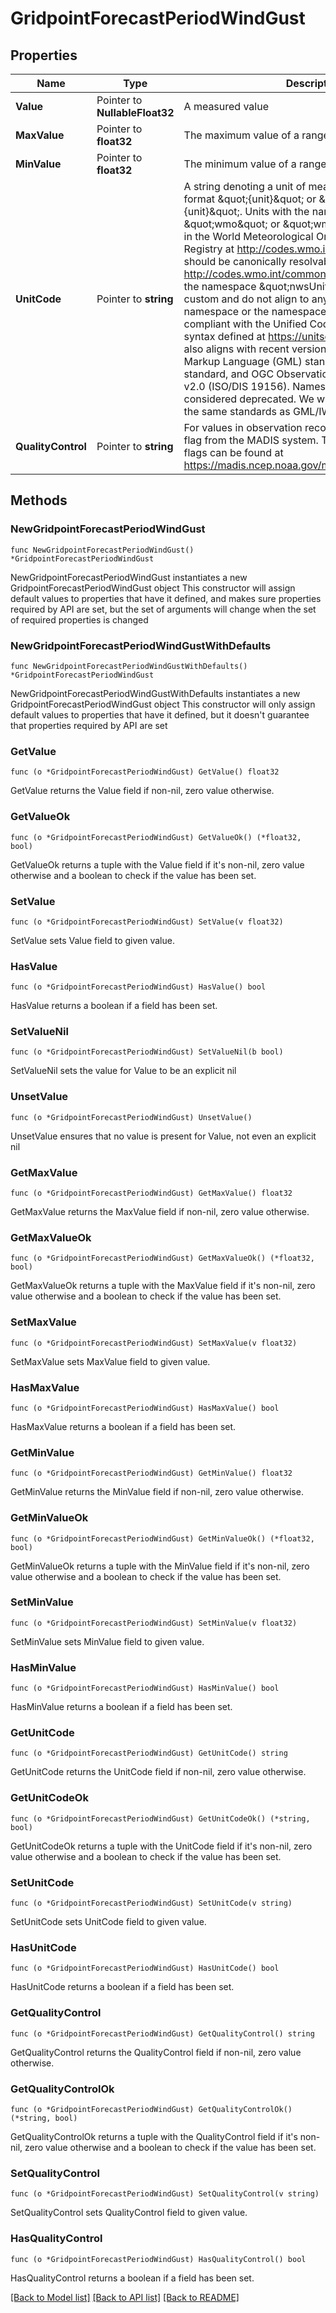 # GridpointForecastPeriodWindGust

## Properties

Name | Type | Description | Notes
------------ | ------------- | ------------- | -------------
**Value** | Pointer to **NullableFloat32** | A measured value | [optional] 
**MaxValue** | Pointer to **float32** | The maximum value of a range of measured values | [optional] 
**MinValue** | Pointer to **float32** | The minimum value of a range of measured values | [optional] 
**UnitCode** | Pointer to **string** | A string denoting a unit of measure, expressed in the format \&quot;{unit}\&quot; or \&quot;{namespace}:{unit}\&quot;. Units with the namespace \&quot;wmo\&quot; or \&quot;wmoUnit\&quot; are defined in the World Meteorological Organization Codes Registry at http://codes.wmo.int/common/unit and should be canonically resolvable to http://codes.wmo.int/common/unit/{unit}. Units with the namespace \&quot;nwsUnit\&quot; are currently custom and do not align to any standard. Units with no namespace or the namespace \&quot;uc\&quot; are compliant with the Unified Code for Units of Measure syntax defined at https://unitsofmeasure.org/. This also aligns with recent versions of the Geographic Markup Language (GML) standard, the IWXXM standard, and OGC Observations and Measurements v2.0 (ISO/DIS 19156). Namespaced units are considered deprecated. We will be aligning API to use the same standards as GML/IWXXM in the future.  | [optional] 
**QualityControl** | Pointer to **string** | For values in observation records, the quality control flag from the MADIS system. The definitions of these flags can be found at https://madis.ncep.noaa.gov/madis_sfc_qc_notes.shtml  | [optional] 

## Methods

### NewGridpointForecastPeriodWindGust

`func NewGridpointForecastPeriodWindGust() *GridpointForecastPeriodWindGust`

NewGridpointForecastPeriodWindGust instantiates a new GridpointForecastPeriodWindGust object
This constructor will assign default values to properties that have it defined,
and makes sure properties required by API are set, but the set of arguments
will change when the set of required properties is changed

### NewGridpointForecastPeriodWindGustWithDefaults

`func NewGridpointForecastPeriodWindGustWithDefaults() *GridpointForecastPeriodWindGust`

NewGridpointForecastPeriodWindGustWithDefaults instantiates a new GridpointForecastPeriodWindGust object
This constructor will only assign default values to properties that have it defined,
but it doesn't guarantee that properties required by API are set

### GetValue

`func (o *GridpointForecastPeriodWindGust) GetValue() float32`

GetValue returns the Value field if non-nil, zero value otherwise.

### GetValueOk

`func (o *GridpointForecastPeriodWindGust) GetValueOk() (*float32, bool)`

GetValueOk returns a tuple with the Value field if it's non-nil, zero value otherwise
and a boolean to check if the value has been set.

### SetValue

`func (o *GridpointForecastPeriodWindGust) SetValue(v float32)`

SetValue sets Value field to given value.

### HasValue

`func (o *GridpointForecastPeriodWindGust) HasValue() bool`

HasValue returns a boolean if a field has been set.

### SetValueNil

`func (o *GridpointForecastPeriodWindGust) SetValueNil(b bool)`

 SetValueNil sets the value for Value to be an explicit nil

### UnsetValue
`func (o *GridpointForecastPeriodWindGust) UnsetValue()`

UnsetValue ensures that no value is present for Value, not even an explicit nil
### GetMaxValue

`func (o *GridpointForecastPeriodWindGust) GetMaxValue() float32`

GetMaxValue returns the MaxValue field if non-nil, zero value otherwise.

### GetMaxValueOk

`func (o *GridpointForecastPeriodWindGust) GetMaxValueOk() (*float32, bool)`

GetMaxValueOk returns a tuple with the MaxValue field if it's non-nil, zero value otherwise
and a boolean to check if the value has been set.

### SetMaxValue

`func (o *GridpointForecastPeriodWindGust) SetMaxValue(v float32)`

SetMaxValue sets MaxValue field to given value.

### HasMaxValue

`func (o *GridpointForecastPeriodWindGust) HasMaxValue() bool`

HasMaxValue returns a boolean if a field has been set.

### GetMinValue

`func (o *GridpointForecastPeriodWindGust) GetMinValue() float32`

GetMinValue returns the MinValue field if non-nil, zero value otherwise.

### GetMinValueOk

`func (o *GridpointForecastPeriodWindGust) GetMinValueOk() (*float32, bool)`

GetMinValueOk returns a tuple with the MinValue field if it's non-nil, zero value otherwise
and a boolean to check if the value has been set.

### SetMinValue

`func (o *GridpointForecastPeriodWindGust) SetMinValue(v float32)`

SetMinValue sets MinValue field to given value.

### HasMinValue

`func (o *GridpointForecastPeriodWindGust) HasMinValue() bool`

HasMinValue returns a boolean if a field has been set.

### GetUnitCode

`func (o *GridpointForecastPeriodWindGust) GetUnitCode() string`

GetUnitCode returns the UnitCode field if non-nil, zero value otherwise.

### GetUnitCodeOk

`func (o *GridpointForecastPeriodWindGust) GetUnitCodeOk() (*string, bool)`

GetUnitCodeOk returns a tuple with the UnitCode field if it's non-nil, zero value otherwise
and a boolean to check if the value has been set.

### SetUnitCode

`func (o *GridpointForecastPeriodWindGust) SetUnitCode(v string)`

SetUnitCode sets UnitCode field to given value.

### HasUnitCode

`func (o *GridpointForecastPeriodWindGust) HasUnitCode() bool`

HasUnitCode returns a boolean if a field has been set.

### GetQualityControl

`func (o *GridpointForecastPeriodWindGust) GetQualityControl() string`

GetQualityControl returns the QualityControl field if non-nil, zero value otherwise.

### GetQualityControlOk

`func (o *GridpointForecastPeriodWindGust) GetQualityControlOk() (*string, bool)`

GetQualityControlOk returns a tuple with the QualityControl field if it's non-nil, zero value otherwise
and a boolean to check if the value has been set.

### SetQualityControl

`func (o *GridpointForecastPeriodWindGust) SetQualityControl(v string)`

SetQualityControl sets QualityControl field to given value.

### HasQualityControl

`func (o *GridpointForecastPeriodWindGust) HasQualityControl() bool`

HasQualityControl returns a boolean if a field has been set.


[[Back to Model list]](../README.md#documentation-for-models) [[Back to API list]](../README.md#documentation-for-api-endpoints) [[Back to README]](../README.md)


